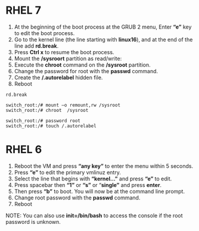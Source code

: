 # RHEL 7

1.	At the beginning of the boot process at the GRUB 2 menu, Enter **“e”** key to edit the boot process. 
2.	Go to the kernel line (the line starting with **linux16**), and at the end of the line add **rd.break**.
3.	Press **Ctrl x** to resume the boot process.
4.	Mount the **/sysroort** partition as read/write: 
5.	Execute the **chroot** command on the **/sysroot** partition.
6.  Change the password for root with the **passwd** command.
7.  Create the **/.autorelabel** hidden file.
8.  Reboot
```
rd.break

switch_root:/# mount –o remount,rw /sysroot
switch_root:/# chroot  /sysroot

switch_root:/# password root
switch_root:/# touch /.autorelabel
```


# RHEL 6

1. Reboot the VM and press **“any key”** to enter the menu within 5 seconds. 
2. Press **“e”** to edit the primary vmlinuz entry. 
3. Select the line that begins with **“kernel…”** and press **“e”** to edit. 
4. Press spacebar then **“1”** or **“s”** or “**single”** and press **enter**. 
5. Then press **“b”** to boot. You will now be at the command line prompt.
6. Change root password with the **passwd** command.
7. Reboot

NOTE: You can also use **init=/bin/bash** to access the console if the root password is unknown.
